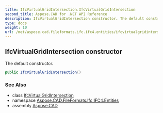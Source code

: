 ```yaml
---
title: IfcVirtualGridIntersection.IfcVirtualGridIntersection
second_title: Aspose.CAD for .NET API Reference
description: IfcVirtualGridIntersection constructor. The default constructor
type: docs
weight: 10
url: /net/aspose.cad.fileformats.ifc.ifc4.entities/ifcvirtualgridintersection/ifcvirtualgridintersection/
---
```

## IfcVirtualGridIntersection constructor

The default constructor.

```csharp
public IfcVirtualGridIntersection()
```

### See Also

* class [IfcVirtualGridIntersection](../)
* namespace [Aspose.CAD.FileFormats.Ifc.IFC4.Entities](../../ifcvirtualgridintersection/)
* assembly [Aspose.CAD](../../../)


